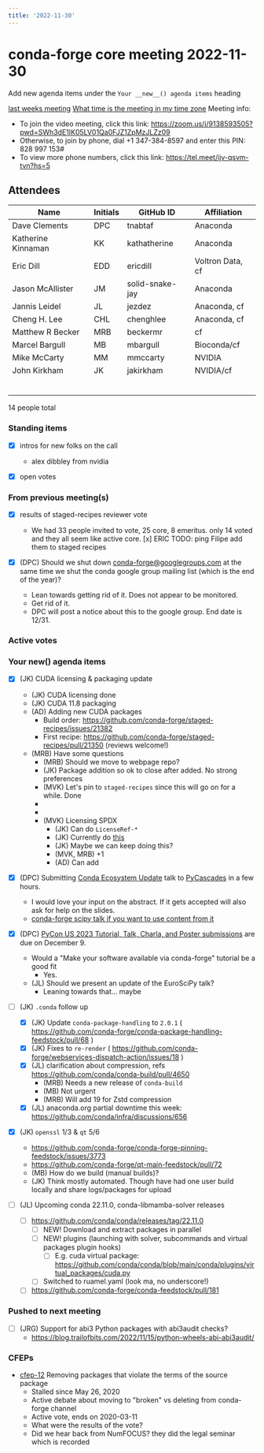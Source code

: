 ```yaml
---
title: '2022-11-30'
---
```

# conda-forge core meeting 2022-11-30

Add new agenda items under the `Your __new__() agenda items` heading

[last weeks meeting](https://hackmd.io/jEpu4WolRv294NzZ3AJdOw)
[What time is the meeting in my time zone](https://arewemeetingyet.com/UTC/2020-08-26/17:00/w/Conda-forge%20dev%20meeting#eyJ1cmwiOiJodHRwczovL2hhY2ttZC5pby9wUk15dFVKV1FmU3NJM2xvMGlqQzJRP2VkaXQifQ==)
Meeting info: 
* To join the video meeting, click this link: https://zoom.us/j/9138593505?pwd=SWh3dE1IK05LV01Qa0FJZ1ZpMzJLZz09
* Otherwise, to join by phone, dial +1 347-384-8597 and enter this PIN: 828 997 153#
* To view more phone numbers, click this link: https://tel.meet/ijv-qsvm-tvn?hs=5

## Attendees

| Name                    | Initials | GitHub ID        | Affiliation                 |
| ----------------------- | -------- | ---------------  | --------------------------- |
| Dave Clements           | DPC      | tnabtaf          | Anaconda                    |
| Katherine Kinnaman      | KK       | kathatherine     | Anaconda                    |
| Eric Dill               | EDD      | ericdill         | Voltron Data, cf            |
| Jason McAllister        | JM       | solid-snake-jay  | Anaconda                    |
| Jannis Leidel           | JL       | jezdez           | Anaconda, cf                |
| Cheng H. Lee            | CHL      | chenghlee        | Anaconda, cf                |
| Matthew R Becker        | MRB      | beckermr         | cf                          |
| Marcel Bargull          | MB       | mbargull         | Bioconda/cf                 |
| Mike McCarty            | MM       | mmccarty         | NVIDIA                     |
| John Kirkham            | JK       | jakirkham        | NVIDIA/cf                   |
|                         |          |                  |                             |
|                         |          |                  |                             |
|                         |          |                  |                             |
|                         |          |                  |                             |
|                         |          |                  |                             |
|                         |          |                  |                             |

14 people total


### Standing items

* [x] intros for new folks on the call
    * alex dibbley from nvidia

* [x] open votes

### From previous meeting(s)

* [x] results of staged-recipes reviewer vote
    *  We had 33 people invited to vote, 25 core, 8 emeritus. 
       only 14 voted and they all seem like active core.
    [x] ERIC TODO: ping Filipe add them to staged recipes

* [x] (DPC) Should we shut down [conda-forge@googlegroups.com](https://groups.google.com/g/conda-forge?pli=1) at the same time we shut the conda google group mailing list (which is the end of the year)?
    * Lean towards getting rid of it.  Does not appear to be monitored.
    * Get rid of it.
    * DPC will post a notice about this to the google group.  End date is 12/31.

### Active votes

### Your __new__() agenda items

* [x] (JK) CUDA licensing & packaging update
    * (JK) CUDA licensing done
    * (JK) CUDA 11.8 packaging
    * (AD) Adding new CUDA packages
        * Build order: https://github.com/conda-forge/staged-recipes/issues/21382
        * First recipe: https://github.com/conda-forge/staged-recipes/pull/21350 (reviews welcome!)
    * (MRB) Have some questions
        * (MRB) Should we move to webpage repo?
        * (JK) Package addition so ok to close after added. No strong preferences
        * (MVK) Let's pin to `staged-recipes` since this will go on for a while. Done
        * 
        * 
        * (MVK) Licensing SPDX
            * (JK) Can do `LicenseRef-*`
            * (JK) Currently do [this]( https://github.com/conda-forge/cudatoolkit-feedstock/blob/531e4594992258568fe187bc5c4e40d8c9c57b27/recipe/meta.yaml#LL600 )
            * (JK) Maybe we can keep doing this?
            * (MVK, MRB) +1
            * (AD) Can add
* [x] (DPC) Submitting [Conda Ecosystem Update](https://docs.google.com/document/d/1QnlgLCwJHnfpm88Ql8eOZTDwexEaV4G--cXnyQrV2HU/edit) talk to [PyCascades](https://pretalx.com/pycascades-2023/cfp) in a few hours.  
    * I would love your input on the abstract.  If it gets accepted will also ask for help on the slides.
    * [conda-forge scipy talk if you want to use content from it](https://docs.google.com/presentation/d/1BfJzH-ohX69Pzwveaau_9y7MWNbaKdXX_EDTBzEDdEk/edit)
* [x] (DPC) [PyCon US 2023 Tutorial, Talk, Charla, and Poster submissions](https://us.pycon.org/2023/speaking/guidelines/) are due on December 9.
    * Would a "Make your software available via conda-forge" tutorial be a good fit
        * Yes.
    * (JL) Should we present an update of the EuroSciPy talk?
        * Leaning towards that... maybe
* [ ] (JK) `.conda` follow up
    * [x] (JK) Update `conda-package-handling` to `2.0.1` ( https://github.com/conda-forge/conda-package-handling-feedstock/pull/68 )
    * [x] (JK) Fixes to `re-render` ( https://github.com/conda-forge/webservices-dispatch-action/issues/18 )
    * [x] (JL) clarification about compression, refs https://github.com/conda/conda-build/pull/4650
      * (MRB) Needs a new release of `conda-build`
      * (MB) Not urgent
      * (MRB) Will add 19 for Zstd compression
    * [x] (JL) anaconda.org partial downtime this week: https://github.com/conda/infra/discussions/656

* [x] (JK) `openssl` 1/3 & `qt` 5/6
    * https://github.com/conda-forge/conda-forge-pinning-feedstock/issues/3773
    * https://github.com/conda-forge/qt-main-feedstock/pull/72
    * (MB) How do we build (manual builds)?
    * (JK) Think mostly automated. Though have had one user build locally and share logs/packages for upload

* [ ] (JL) Upcoming conda 22.11.0, conda-libmamba-solver releases
    * [ ] https://github.com/conda/conda/releases/tag/22.11.0
        * [ ] NEW! Download and extract packages in parallel
        * [ ] NEW! plugins (launching with solver, subcommands and virtual packages plugin hooks)
            * [ ] E.g. cuda virtual package: https://github.com/conda/conda/blob/main/conda/plugins/virtual_packages/cuda.py
        * [ ] Switched to ruamel.yaml (look ma, no underscore!)
    * [ ] https://github.com/conda-forge/conda-feedstock/pull/181

### Pushed to next meeting

* [ ] (JRG) Support for abi3 Python packages with abi3audit checks?
    * https://blog.trailofbits.com/2022/11/15/python-wheels-abi-abi3audit/

### CFEPs

* [cfep-12](https://github.com/conda-forge/cfep/pull/23) Removing packages that violate the terms of the source package
    * Stalled since May 26, 2020
    * Active debate about moving to "broken" vs deleting from conda-forge channel
    * Active vote, ends on 2020-03-11
    * What were the results of the vote?
    * Did we hear back from NumFOCUS? they did the legal seminar which is recorded
